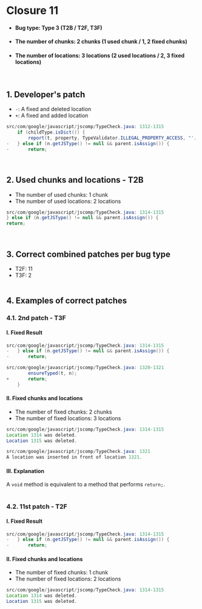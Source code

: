 # Closure 11
* <h4>Bug type: Type 3 (T2B / T2F, T3F)</h4>
* <h4>The number of chunks: 2 chunks (1 used chunk / 1, 2 fixed chunks)</h4>
* <h4>The number of locations: 3 locations (2 used locations / 2, 3 fixed locations)</h4>
<br>

## 1. Developer's patch
* `-`: A fixed and deleted location
* `+`: A fixed and added location
```java
src/com/google/javascript/jscomp/TypeCheck.java: 1312-1315
    if (childType.isDict()) {
        report(t, property, TypeValidator.ILLEGAL_PROPERTY_ACCESS, "'.'", "dict");
-   } else if (n.getJSType() != null && parent.isAssign()) {
-       return;
```
<br>

## 2. Used chunks and locations - T2B
* The number of used chunks: 1 chunk
* The number of used locations: 2 locations
```java
src/com/google/javascript/jscomp/TypeCheck.java: 1314-1315
} else if (n.getJSType() != null && parent.isAssign()) {
return;
```
<br>

## 3. Correct combined patches per bug type
* T2F: 11
* T3F: 2
<br><br>

## 4. Examples of correct patches
### 4.1. 2nd patch - T3F
#### I. Fixed Result
```java
src/com/google/javascript/jscomp/TypeCheck.java: 1314-1315
-   } else if (n.getJSType() != null && parent.isAssign()) {            
-       return;
```

```java
src/com/google/javascript/jscomp/TypeCheck.java: 1320-1321
        ensureTyped(t, n);           
+       return;
    }
```

#### II. Fixed chunks and locations
* The number of fixed chunks: 2 chunks
* The number of fixed locations: 3 locations
```java
src/com/google/javascript/jscomp/TypeCheck.java: 1314-1315
Location 1314 was deleted.
Location 1315 was deleted.
```

```java
src/com/google/javascript/jscomp/TypeCheck.java: 1321
A location was inserted in front of location 1321.
```

#### III. Explanation
A ```void``` method is equivalent to a method that performs ```return;```.
<br><br>

### 4.2. 11st patch - T2F
#### I. Fixed Result
```java
src/com/google/javascript/jscomp/TypeCheck.java: 1314-1315
-   } else if (n.getJSType() != null && parent.isAssign()) {            
-       return;
```

#### II. Fixed chunks and locations
* The number of fixed chunks: 1 chunk
* The number of fixed locations: 2 locations
```java
src/com/google/javascript/jscomp/TypeCheck.java: 1314-1315
Location 1314 was deleted.
Location 1315 was deleted.
```
<br><br>